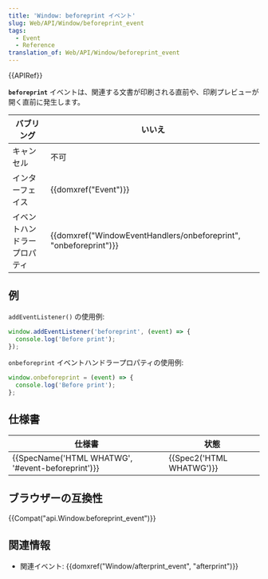```yaml
---
title: 'Window: beforeprint イベント'
slug: Web/API/Window/beforeprint_event
tags:
  - Event
  - Reference
translation_of: Web/API/Window/beforeprint_event
---
```

{{APIRef}}

**`beforeprint`** イベントは、関連する文書が印刷される直前や、印刷プレビューが開く直前に発生します。

| バブリング                   | いいえ                                                                                   |
| ---------------------------- | ---------------------------------------------------------------------------------------- |
| キャンセル                   | 不可                                                                                     |
| インターフェイス             | {{domxref("Event")}}                                                             |
| イベントハンドラープロパティ | {{domxref("WindowEventHandlers/onbeforeprint", "onbeforeprint")}} |

## 例

`addEventListener()` の使用例:

```js
window.addEventListener('beforeprint', (event) => {
  console.log('Before print');
});
```

`onbeforeprint` イベントハンドラープロパティの使用例:

```js
window.onbeforeprint = (event) => {
  console.log('Before print');
};
```

## 仕様書

| 仕様書                                                           | 状態                             |
| ---------------------------------------------------------------- | -------------------------------- |
| {{SpecName('HTML WHATWG', '#event-beforeprint')}} | {{Spec2('HTML WHATWG')}} |

## ブラウザーの互換性

{{Compat("api.Window.beforeprint_event")}}

## 関連情報

- 関連イベント: {{domxref("Window/afterprint_event", "afterprint")}}
